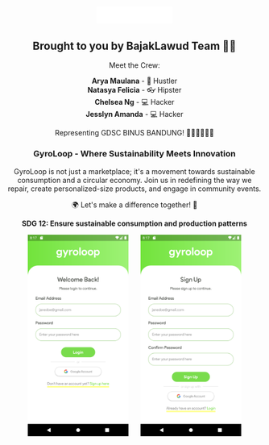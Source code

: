 <p align="center">
  <img src="assets/image/gyroloop.png" alt="gyroloop-logo" width="150">
</p>

<h2 align="center">Brought to you by <b>BajakLawud Team</b> 🏴‍☠️</h2>

<p align="center">
  Meet the Crew:
</p>

<p align="center">
  <b>Arya Maulana</b> - 💼 Hustler<br>
  <b>Natasya Felicia</b> - 👓 Hipster<br>
  <b>Chelsea Ng</b> - 💻 Hacker <br>
  <b>Jesslyn Amanda</b> - 💻 Hacker
</p>

<p align="center">
  Representing GDSC BINUS BANDUNG! 👩🏻‍💻👨🏻‍💻
</p>

<h3 align="center"><b>GyroLoop</b> - Where Sustainability Meets Innovation</h3>

<p align="center">
  GyroLoop is not just a marketplace; it's a movement towards sustainable consumption and a circular economy.
  Join us in redefining the way we repair, create personalized-size products, and engage in community events.
</p>

<p align="center">
  🌍 Let's make a difference together! 🌿
</p>

<p align="center">
  <b>SDG 12: Ensure sustainable consumption and production patterns</b>
</p>

<p align="center">
  <img src="assets/image/login.png" alt="gyroloop-login" width="200" style="margin-right: 20px;">
  <img src="assets/image/signup.png" alt="gyroloop-signup" width="200">
</p>


